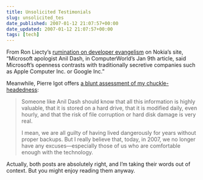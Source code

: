 ```yaml
---
title: Unsolicited Testimonials
slug: unsolicited_tes
date_published: 2007-01-12 21:07:57+00:00
date_updated: 2007-01-12 21:07:57+00:00
tags: [tech]
---
```

From Ron Liecty’s [rumination on developer evangelism](https://blogs.forum.nokia.com/view_entry.html?id=361) on Nokia’s site, “Microsoft apologist Anil Dash, in ComputerWorld’s Jan 9th article, said Microsoft’s openness contrasts with traditionally secretive companies such as Apple Computer Inc. or Google Inc.”

Meanwhile, Pierre Igot offers [a blunt assessment of my chuckle-headedness](http://www.betalogue.com/2007/01/11/anil-dashs-library-is-dead/):

> Someone like Anil Dash should know that all this information is highly valuable, that it is stored on a hard drive, that it is modified daily, even hourly, and that the risk of file corruption or hard disk damage is very real.
> 
> I mean, we are all guilty of having lived dangerously for years without proper backups. But I really believe that, today, in 2007, we no longer have any excuses—especially those of us who are comfortable enough with the technology.

Actually, both posts are absolutely right, and I’m taking their words out of context. But you might enjoy reading them anyway.
